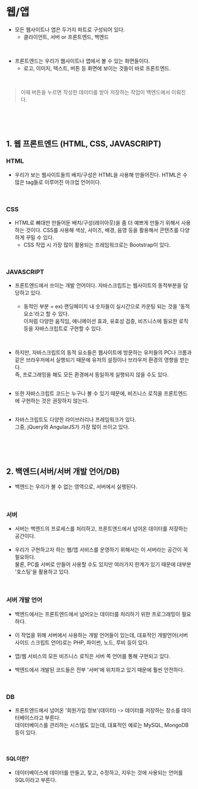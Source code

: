 # 웹/앱
- 모든 웹사이트나 앱은 두가지 파트로 구성되어 있다.
    - 클라이언트, 서버 or 프론트엔드, 백엔드

<br/>

- 프론트엔드는 우리가 웹사이트나 앱에서 볼 수 있는 화면들이다.
    - 로고, 이미지, 텍스트, 버튼 등 화면에 보이는 것들이 바로 프론트엔드.

<br/>

> 이때 버튼을 누르면 작성한 데이터를 받아 저장하는 작업이 백엔드에서 이뤄진다.

<br/><br/><br/>

## 1. 웹 프론트엔드 (HTML, CSS, JAVASCRIPT)

### HTML 
- 우리가 보는 웹사이트들의 배치/구성은 HTML을 사용해 만들어진다. HTML은 수많은 tag들로 이루어진 마크업 언어이다.

<br/>

### CSS 
- HTML로 뼈대만 만들어둔 배치/구성(레이아웃)을 좀 더 예쁘게 만들기 위해서 사용하는 것이다. CSS를 사용해 색상, 사이즈, 배경, 음영 등을 활용해서 콘텐츠를 다양하게 꾸밀 수 있다.
    - CSS 작업 시 가장 많이 활용되는  프레임워크로는 Bootstrap이 있다.

<br/>

### JAVASCRIPT 
- 프론트엔드에서 쓰이는 개발 언어이다. 자바스크립트는 웹사이트의 동적부분을 담당하고 있다. <br/><br/>
    - 동적인 부분 = ex) 랜딩페이지 내 숫자들이 실시간으로 카운팅 되는 것을 '동적 요소'라고 할 수 있다. <br/>이처럼 다양한 움직임, 애니메이션 효과, 유효성 검증, 비즈니스에 필요한 로직 등을 자바스크립트로 구현할 수 있다. 

<br/>

- 하지만, 자바스크립트의 동적 요소들은 웹사이트에 방문하는 유저들의 PC나 크롬과 같은 브라우저에서 실행되기 때문에 유저의 설정이나 브라우저 환경의 영향을 받는다. <br/>즉, 프로그래밍을 해도 모든 환경에서 동일하게 실행되지 않을 수도 있다. <br/><br/>

- 또한 자바스크립트 코드는 누구나 볼 수 있기 때문에, 비즈니스 로직을 프론트엔드에 구현하는 것은 권장하지 않는다. <br/><br/>

- 자바스크립트도 다양한 라이브러리나 프레임워크가 있다. <br/>그중, jQuery와 AngularJS가 가장 많이 쓰이고 있다.

<br/><br/><br/>

## 2. 백엔드(서버/서버 개발 언어/DB)
- 백엔드는 우리가 볼 수 없는 영역으로, 서버에서 실행된다.

<br/>

### 서버
- 서버는 백엔드의 프로세스를 처리하고, 프론트엔드에서 넘어온 데이터를 저장하는 공간이다. <br/><br/>
- 우리가 구현하고자 하는 웹/앱 서비스를 운영하기 위해서는 이 서버라는 공간이 꼭 필요하다. <br/>물론, PC를 서버로 만들어 사용할 수도 있지만 여러가지 한계가 있기 때문에 대부분 '호스팅'을 활용하고 있다. 

<br/>

### 서버 개발 언어
- 백엔드에서는 프론트엔드에서 넘어오는 데이터를 처리하기 위한 프로그래밍이 필요하다. <br/><br/>
- 이 작업을 위해 서버에서 사용하는 개발 언어들이 있는데, 대표적인 개발언어(서버사이드 스크립트 언어)로는 PHP, 파이썬, 노드, 루비 등이 있다. <br/><br/>
- 앱/웹 서비스의 모든 비즈니스 로직은 서버 쪽 언어를 통해 구현되고 있다.<br/><br/>
- 백엔드에서 개발된 코드들은 전부 '서버'에 위치하고 있기 때문에 훨씬 안전하다.

<br/>

### DB
- 프론트엔드에서 넘어온 '회원가입 정보'(데이터) -> 데이터를 저장하는 장소를 데이터베이스라고 부른다. <br/>데이터베이스를 관리하는 시스템도 있는데, 대표적인 예로는 MySQL, MongoDB 등이 있다.

<br/>

#### SQL이란?
- 데이터베이스에 데이터를 만들고, 찾고, 수정하고, 지우는 것에 사용되는 언어를 SQL이라고 부른다.
